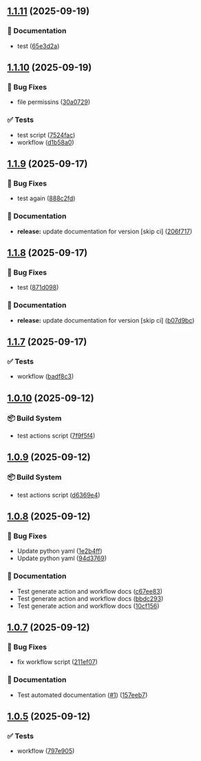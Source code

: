## [1.1.11](https://github.com/tallulahh/semantic-release/compare/1.1.10...1.1.11) (2025-09-19)

### 📝 Documentation

* test ([65e3d2a](https://github.com/tallulahh/semantic-release/commit/65e3d2a7edb50a0ff0d634fa94b557a8d13cf7f8))

## [1.1.10](https://github.com/tallulahh/semantic-release/compare/1.1.9...1.1.10) (2025-09-19)

### 🐛 Bug Fixes

* file permissins ([30a0729](https://github.com/tallulahh/semantic-release/commit/30a0729df929ac5d7b0bc2c61f7294aff8f64fd5))

### ✅ Tests

* test script ([7524fac](https://github.com/tallulahh/semantic-release/commit/7524fac181d9e19e4d8cf44493c12b05dfb2bf89))
* workflow ([d1b58a0](https://github.com/tallulahh/semantic-release/commit/d1b58a00db5b9de94d2eda435dcd4306d388cfb5))

## [1.1.9](https://github.com/tallulahh/semantic-release/compare/1.1.8...1.1.9) (2025-09-17)

### 🐛 Bug Fixes

* test again ([888c2fd](https://github.com/tallulahh/semantic-release/commit/888c2fd7a084bb9c71992ec7d459fb49aad81bce))

### 📝 Documentation

* **release:** update documentation for version [skip ci] ([206f717](https://github.com/tallulahh/semantic-release/commit/206f7178304f3786fe0b486f367bd547e8537081))

## [1.1.8](https://github.com/tallulahh/semantic-release/compare/1.1.7...1.1.8) (2025-09-17)

### 🐛 Bug Fixes

* test ([871d098](https://github.com/tallulahh/semantic-release/commit/871d0980ad41cb85b724165a7384add7af110cd7))

### 📝 Documentation

* **release:** update documentation for version [skip ci] ([b07d9bc](https://github.com/tallulahh/semantic-release/commit/b07d9bc4ac9708fdfb4e28df3812599a511cb421))

## [1.1.7](https://github.com/tallulahh/semantic-release/compare/1.1.6...1.1.7) (2025-09-17)

### ✅ Tests

* workflow ([badf8c3](https://github.com/tallulahh/semantic-release/commit/badf8c3e31acfbb5df806ff1bd55dc2aceab72ec))

## [1.0.10](https://github.com/tallulahh/semantic-release/compare/1.0.9...1.0.10) (2025-09-12)

### 📦 Build System

* test actions script ([7f9f5f4](https://github.com/tallulahh/semantic-release/commit/7f9f5f498b89d950eadc3892c8074af1bf78ce1e))

## [1.0.9](https://github.com/tallulahh/semantic-release/compare/1.0.8...1.0.9) (2025-09-12)

### 📦 Build System

* test actions script ([d6369e4](https://github.com/tallulahh/semantic-release/commit/d6369e41c7d4baffac36a035e2859dabc1f8a205))

## [1.0.8](https://github.com/tallulahh/semantic-release/compare/1.0.7...1.0.8) (2025-09-12)

### 🐛 Bug Fixes

* Update python yaml ([1e2b4ff](https://github.com/tallulahh/semantic-release/commit/1e2b4fffd7547e9e8a9563ed39c9de37840a2cea))
* Update python yaml ([94d3769](https://github.com/tallulahh/semantic-release/commit/94d3769659e37ef7fd694ef3a22fb052817a2589))

### 📝 Documentation

* Test generate action and workflow docs ([c67ee83](https://github.com/tallulahh/semantic-release/commit/c67ee83589a76e25ec6d5d2c9bfb2bcf301a9ff2))
* Test generate action and workflow docs ([bbdc293](https://github.com/tallulahh/semantic-release/commit/bbdc2932929e104cb9026652eda210cb82c0c736))
* Test generate action and workflow docs ([10cf156](https://github.com/tallulahh/semantic-release/commit/10cf156426562e5e262ef5c7635feab138171571))

## [1.0.7](https://github.com/tallulahh/semantic-release/compare/1.0.6...1.0.7) (2025-09-12)

### 🐛 Bug Fixes

* fix workflow script ([211ef07](https://github.com/tallulahh/semantic-release/commit/211ef0799a97013131a1f37d070c38588268e91b))

### 📝 Documentation

* Test automated documentation ([#1](https://github.com/tallulahh/semantic-release/issues/1)) ([157eeb7](https://github.com/tallulahh/semantic-release/commit/157eeb75532ec25c61cce734d0a28a893eaad7bc))

## [1.0.5](https://github.com/tallulahh/semantic-release/compare/1.0.4...1.0.5) (2025-09-12)

### ✅ Tests

* workflow ([797e905](https://github.com/tallulahh/semantic-release/commit/797e905b5cfa6894eb069b288cd6414c39841f8c))
